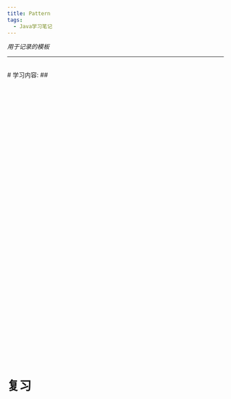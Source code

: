 ```yaml
---
title: Pattern
tags:
  - Java学习笔记
---
```


_用于记录的模板_
* * * * * *

<br/>
# 学习内容:
## <br/>

### 
```java

```

<br/><br/>
### 
```java

```

<br/><br/>
### 
```java

```

<br/><br/>
### 
```java

```

<br/><br/>
### 
```java

```

<br/><br/>
### 
```java

```

<br/><br/>
### 
```java

```

<br/><br/>
### 
```java

```

<br/><br/>
### 


```java

```


```java

```

<br/><br/>
# 复习<br/>

### 
```java

```

<br/><br/>
### 
```java

```

<br/><br/>
### 
```java

```

<br/><br/>
### 
```java

```